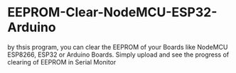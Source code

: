 # EEPROM-Clear-NodeMCU-ESP32-Arduino
by thsis program, you can clear the EEPROM of your Boards like NodeMCU ESP8266, ESP32 or Arduino Boards. Simply upload and see the progress of clearing of EEPROM in Serial Monitor
